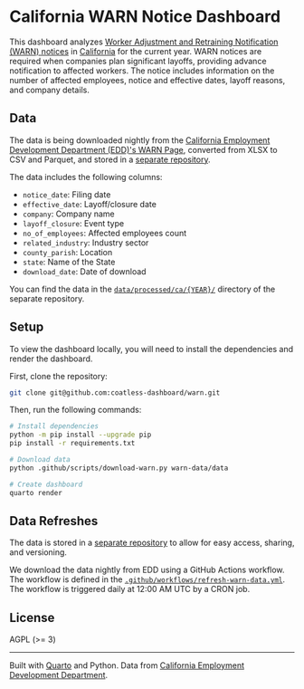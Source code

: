 # California WARN Notice Dashboard

This dashboard analyzes [Worker Adjustment and Retraining Notification (WARN) notices](https://www.dol.gov/general/topic/termination/plantclosings) 
in [California](https://edd.ca.gov/en/jobs_and_training/Layoff_Services_WARN/) for the current year. WARN notices are required when companies 
plan significant layoffs, providing advance notification to affected workers. The notice includes information on the number of affected employees,
notice and effective dates, layoff reasons, and company details.

## Data

The data is being downloaded nightly from the [California Employment Development Department (EDD)'s WARN Page](https://edd.ca.gov/en/jobs_and_training/Layoff_Services_WARN/), converted from XLSX to CSV and Parquet, and stored in a [separate repository](https://github.com/coatless-data/warn-files).

The data includes the following columns:

- `notice_date`: Filing date
- `effective_date`: Layoff/closure date
- `company`: Company name
- `layoff_closure`: Event type
- `no_of_employees`: Affected employees count
- `related_industry`: Industry sector
- `county_parish`: Location
- `state`: Name of the State
- `download_date`: Date of download

You can find the data in the [`data/processed/ca/{YEAR}/`](https://github.com/coatless-data/warn-files/tree/main/data/processed/ca/) directory of the separate repository.

## Setup

To view the dashboard locally, you will need to install the dependencies and render the dashboard.

First, clone the repository:

```bash
git clone git@github.com:coatless-dashboard/warn.git
```

Then, run the following commands:

```bash
# Install dependencies
python -m pip install --upgrade pip
pip install -r requirements.txt

# Download data
python .github/scripts/download-warn.py warn-data/data

# Create dashboard
quarto render
```

## Data Refreshes

The data is stored in a [separate repository](https://github.com/coatless-data/warn-files) to allow for easy access, sharing, and versioning.

We download the data nightly from EDD using a GitHub Actions workflow. The workflow is defined in the [`.github/workflows/refresh-warn-data.yml`](.github/workflows/refresh-warn-data.yml). The workflow is triggered daily at 12:00 AM UTC by a CRON job.

## License

AGPL (>= 3)

---

Built with [Quarto](https://quarto.org) and Python. Data from [California Employment Development Department](https://edd.ca.gov/).